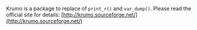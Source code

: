 Krumo is a package to replace of `print_r()` and `var_dump()`. Please read the official site for details:  [http://krumo.sourceforge.net/](http://krumo.sourceforge.net/)